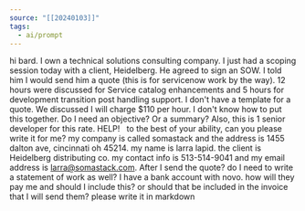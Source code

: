 ```yaml
---
source: "[[20240103]]"
tags:
  - ai/prompt
---
```


hi bard. I own a technical solutions consulting company. I just had a scoping session today with a client, Heidelberg. He agreed to sign an SOW. I told him I would send him a quote (this is for servicenow work by the way). 12 hours were discussed for Service catalog enhancements and 5 hours for development transition post handling support. I don't have a template for a quote. We discussed I will charge $110 per hour. I don't know how to put this together. Do I need an objective? Or a summary? Also, this is 1 senior developer for this rate. HELP!   to the best of your ability, can you please write it for me? my company is called somastack and the address is 1455 dalton ave, cincinnati oh 45214. my name is larra lapid. the client is Heidelberg distributing co. my contact info is 513-514-9041 and my email address is larra@somastack.com. After I send the quote? do I need to write a statement of work as well? I have a bank account with novo. how will they pay me and should I include this? or should that be included in the invoice that I will send them? please write it in markdown